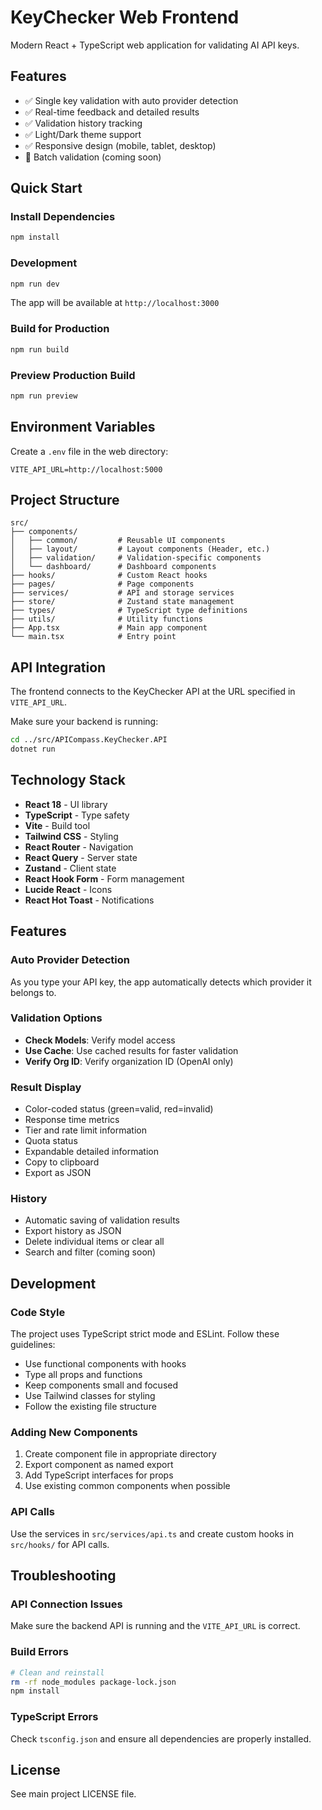 # KeyChecker Web Frontend

Modern React + TypeScript web application for validating AI API keys.

## Features

- ✅ Single key validation with auto provider detection
- ✅ Real-time feedback and detailed results
- ✅ Validation history tracking
- ✅ Light/Dark theme support
- ✅ Responsive design (mobile, tablet, desktop)
- 🔄 Batch validation (coming soon)

## Quick Start

### Install Dependencies

```bash
npm install
```

### Development

```bash
npm run dev
```

The app will be available at `http://localhost:3000`

### Build for Production

```bash
npm run build
```

### Preview Production Build

```bash
npm run preview
```

## Environment Variables

Create a `.env` file in the web directory:

```env
VITE_API_URL=http://localhost:5000
```

## Project Structure

```
src/
├── components/
│   ├── common/         # Reusable UI components
│   ├── layout/         # Layout components (Header, etc.)
│   ├── validation/     # Validation-specific components
│   └── dashboard/      # Dashboard components
├── hooks/              # Custom React hooks
├── pages/              # Page components
├── services/           # API and storage services
├── store/              # Zustand state management
├── types/              # TypeScript type definitions
├── utils/              # Utility functions
├── App.tsx             # Main app component
└── main.tsx            # Entry point
```

## API Integration

The frontend connects to the KeyChecker API at the URL specified in `VITE_API_URL`. 

Make sure your backend is running:
```bash
cd ../src/APICompass.KeyChecker.API
dotnet run
```

## Technology Stack

- **React 18** - UI library
- **TypeScript** - Type safety
- **Vite** - Build tool
- **Tailwind CSS** - Styling
- **React Router** - Navigation
- **React Query** - Server state
- **Zustand** - Client state
- **React Hook Form** - Form management
- **Lucide React** - Icons
- **React Hot Toast** - Notifications

## Features

### Auto Provider Detection
As you type your API key, the app automatically detects which provider it belongs to.

### Validation Options
- **Check Models**: Verify model access
- **Use Cache**: Use cached results for faster validation
- **Verify Org ID**: Verify organization ID (OpenAI only)

### Result Display
- Color-coded status (green=valid, red=invalid)
- Response time metrics
- Tier and rate limit information
- Quota status
- Expandable detailed information
- Copy to clipboard
- Export as JSON

### History
- Automatic saving of validation results
- Export history as JSON
- Delete individual items or clear all
- Search and filter (coming soon)

## Development

### Code Style

The project uses TypeScript strict mode and ESLint. Follow these guidelines:
- Use functional components with hooks
- Type all props and functions
- Keep components small and focused
- Use Tailwind classes for styling
- Follow the existing file structure

### Adding New Components

1. Create component file in appropriate directory
2. Export component as named export
3. Add TypeScript interfaces for props
4. Use existing common components when possible

### API Calls

Use the services in `src/services/api.ts` and create custom hooks in `src/hooks/` for API calls.

## Troubleshooting

### API Connection Issues

Make sure the backend API is running and the `VITE_API_URL` is correct.

### Build Errors

```bash
# Clean and reinstall
rm -rf node_modules package-lock.json
npm install
```

### TypeScript Errors

Check `tsconfig.json` and ensure all dependencies are properly installed.

## License

See main project LICENSE file.
